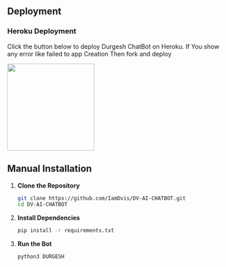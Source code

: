
## Deployment


### Heroku Deployment

Click the button below to deploy Durgesh ChatBot on Heroku.
If You show any error like failed to app Creation Then fork and deploy

<a href="https://dashboard.heroku.com/new?template=https://github.com/IamDvis/DV-AI-CHATBOT">
<img src="https://img.shields.io/badge/Deploy%20On%20Heroku-008080?style=for-the-badge&logo=heroku" width="200"/>
</a>


## Manual Installation

1. **Clone the Repository**  
   ```bash
   git clone https://github.com/IamDvis/DV-AI-CHATBOT.git
   cd DV-AI-CHATBOT
   ```

2. **Install Dependencies**  
   ```bash
   pip install -r requirements.txt
   ```

3. **Run the Bot**  
   ```bash
   python3 DURGESH
   ```

